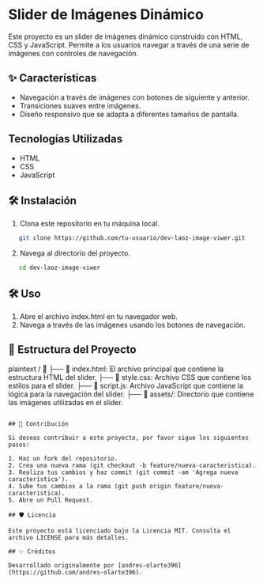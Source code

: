 # Slider de Imágenes Dinámico

Este proyecto es un slider de imágenes dinámico construido con HTML, CSS y JavaScript. Permite a los usuarios navegar a través de una serie de imágenes con controles de navegación.

## ✨ Características

- Navegación a través de imágenes con botones de siguiente y anterior.
- Transiciones suaves entre imágenes.
- Diseño responsivo que se adapta a diferentes tamaños de pantalla.

##  Tecnologías Utilizadas

- HTML
- CSS
- JavaScript

## 🛠️ Instalación

1. Clona este repositorio en tu máquina local.

```bash
   git clone https://github.com/tu-usuario/dev-laoz-image-viwer.git
```

2. Navega al directorio del proyecto.

```bash  
   cd dev-laoz-image-viwer
```

## 🛠️ Uso

1. Abre el archivo index.html en tu navegador web.
2. Navega a través de las imágenes usando los botones de navegación.

## 📂 Estructura del Proyecto

plaintext
/ 📂
├── 📃 index.html: El archivo principal que contiene la estructura HTML del slider.
├── 📃 style.css: Archivo CSS que contiene los estilos para el slider.
├── 📃 script.js: Archivo JavaScript que contiene la lógica para la navegación del slider.
├── 📃 assets/: Directorio que contiene las imágenes utilizadas en el slider.
```

## 🤝 Contribución

Si deseas contribuir a este proyecto, por favor sigue los siguientes pasos:

1. Haz un fork del repositorio.
2. Crea una nueva rama (git checkout -b feature/nueva-caracteristica).
3. Realiza tus cambios y haz commit (git commit -am 'Agrega nueva característica').
4. Sube tus cambios a la rama (git push origin feature/nueva-caracteristica).
5. Abre un Pull Request.

## 🛡️ Licencia

Este proyecto está licenciado bajo la Licencia MIT. Consulta el archivo LICENSE para más detalles.

## ✨ Créditos

Desarrollado originalmente por [andres-olarte396](https://github.com/andres-olarte396).